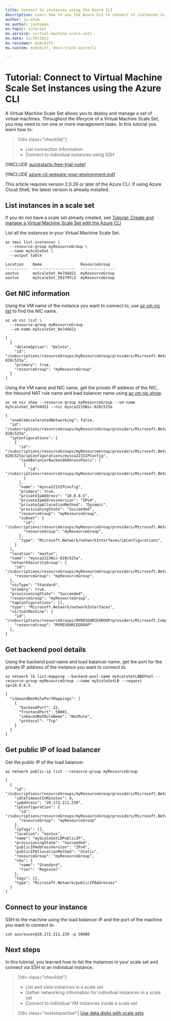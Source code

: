 ```yaml
---
title: Connect to instances using the Azure CLI
description: Learn how to use the Azure CLI to connect to instances in your Virtual Machine Scale Set.
author: ju-shim
ms.author: jushiman
ms.topic: tutorial
ms.service: virtual-machine-scale-sets
ms.date: 11/29/2022
ms.reviewer: mimckitt
ms.custom: mimckitt, devx-track-azurecli

---
```


# Tutorial: Connect to Virtual Machine Scale Set instances using the Azure CLI

A Virtual Machine Scale Set allows you to deploy and manage a set of virtual machines. Throughout the lifecycle of a Virtual Machine Scale Set, you may need to run one or more management tasks. In this tutorial you learn how to:

> [!div class="checklist"]
> * List connection information
> * Connect to individual instances using SSH

[!INCLUDE [quickstarts-free-trial-note](../../includes/quickstarts-free-trial-note.md)]

[!INCLUDE [azure-cli-prepare-your-environment.md](../../includes/azure-cli-prepare-your-environment.md)]

This article requires version 2.0.29 or later of the Azure CLI. If using Azure Cloud Shell, the latest version is already installed. 


## List instances in a scale set

If you do not have a scale set already created, see [Tutorial: Create and manage a Virtual Machine Scale Set with the Azure CLI](tutorial-create-and-manage-cli.md)

List all the instances in your Virtual Machine Scale Set. 

```azurecli-interactive
az vmss list-instances \
  --resource-group myResourceGroup \
  --name myScaleSet \
  --output table
```

```output
Location    Name                 ResourceGroup
----------  -------------------  ---------------
eastus      myScaleSet_0e7d4d21  myResourceGroup
eastus      myScaleSet_39379fc3  myResourceGroup
```


## Get NIC information

Using the VM name of the instance you want to connect to, use [az vm nic list](/cli/) to find the NIC name.

```azurecli-interactive
az vm nic list \
  --resource-group myResourceGroup
  --vm-name myScaleSet_0e7d4d21
```

```output
[
  {
    "deleteOption": "Delete",
    "id": "/subscriptions/resourceGroups/myResourceGroup/providers/Microsoft.Network/networkInterfaces/mysca2215Nic-828c525a",
    "primary": true,
    "resourceGroup": "myResourceGroup"
  }
]
```

Using the VM name and NIC name, get the private IP address of the NIC, the Inbound NAT rule name and load balancer name using [az vm nic show](/cli).


```azurecli-interactive
az vm nic show --resource-group myResourceGroup --vm-name myScaleSet_0e7d4d21 --nic mysca2215Nic-828c525a
```

```output
{
  "enableAcceleratedNetworking": false,
  "id": "/subscriptions/resourceGroups/myResourceGroup/providers/Microsoft.Network/networkInterfaces/mysca2215Nic-828c525a",
  "ipConfigurations": [
    {
      "id": "/subscriptions/resourceGroups/myResourceGroup/providers/Microsoft.Network/networkInterfaces/mysca2215Nic-828c525a/ipConfigurations/mysca2215IPConfig",
      "loadBalancerBackendAddressPools": [
        {
          "id": "/subscriptions/resourceGroups/myResourceGroup/providers/Microsoft.Network/loadBalancers/myScaleSetLB/backendAddressPools/myScaleSetLBBEPool",
        }
      ],
      "name": "mysca2215IPConfig",
      "primary": true,
      "privateIpAddress": "10.0.0.5",
      "privateIpAddressVersion": "IPv4",
      "privateIpAllocationMethod": "Dynamic",
      "provisioningState": "Succeeded",
      "resourceGroup": "myResourceGroup",
      "subnet": {
        "id": "/subscriptions/resourceGroups/myResourceGroup/providers/Microsoft.Network/virtualNetworks/myScaleSetVNET/subnets/myScaleSetSubnet",
        "resourceGroup": "myResourceGroup",
      },
      "type": "Microsoft.Network/networkInterfaces/ipConfigurations",
    }
  ],
  "location": "eastus",
  "name": "mysca2215Nic-828c525a",
  "networkSecurityGroup": {
    "id": "/subscriptions/resourceGroups/myResourceGroup/providers/Microsoft.Network/networkSecurityGroups/myScaleSetNSG",
    "resourceGroup": "myResourceGroup",
  },
  "nicType": "Standard",
  "primary": true,
  "provisioningState": "Succeeded",
  "resourceGroup": "myResourceGroup",
  "tapConfigurations": [],
  "type": "Microsoft.Network/networkInterfaces",
  "virtualMachine": {
    "id": "/subscriptions/resourceGroups/MYRESOURCEGROUP/providers/Microsoft.Compute/virtualMachines/myScaleSet_0e7d4d21",
    "resourceGroup": "MYRESOURCEGROUP"
  },
}
```


## Get backend pool details
Using the backend pool name and load balancer name, get the port for the private IP address of the instance you want to connect to.


```azurecli-interactive
az network lb list-mapping --backend-pool-name myScaleSetLBBEPool --resource-group myResourceGroup --name myScaleSetLB --request ip=10.0.0.5
```

```output
{
  "inboundNatRulePortMappings": [
    {
      "backendPort": 22,
      "frontendPort": 50001,
      "inboundNatRuleName": "NatRule",
      "protocol": "Tcp"
    }
  ]
}
```

## Get public IP of load balancer

Get the public IP of the load balancer

```azurecli-interactive
az network public-ip list --resource-group myResourceGroup
```

```output
[
  {
    "id": "/subscriptions/resourceGroups/myResourceGroup/providers/Microsoft.Network/publicIPAddresses/myScaleSetLBPublicIP",
    "idleTimeoutInMinutes": 4,
    "ipAddress": "20.172.211.239",
    "ipConfiguration": {
      "id": "/subscriptions/resourceGroups/myResourceGroup/providers/Microsoft.Network/loadBalancers/myScaleSetLB/frontendIPConfigurations/loadBalancerFrontEnd",
      "resourceGroup": "myResourceGroup"
    },
    "ipTags": [],
    "location": "eastus",
    "name": "myScaleSetLBPublicIP",
    "provisioningState": "Succeeded",
    "publicIPAddressVersion": "IPv4",
    "publicIPAllocationMethod": "Static",
    "resourceGroup": "myResourceGroup",
    "sku": {
      "name": "Standard",
      "tier": "Regional"
    },
    "tags": {},
    "type": "Microsoft.Network/publicIPAddresses"
  }
]
```

## Connect to your instance

SSH to the machine using the load balancer IP and the port of the machine you want to connect to.

```azurecli-interactive
ssh azureuser@20.172.211.239 -p 50000
```


## Next steps
In this tutorial, you learned how to list the instances in your scale set and connect via SSH to an individual instance.

> [!div class="checklist"]
> * List and view instances in a scale set
> * Gather networking information for individual instances in a scale set
> * Connect to individual VM instances inside a scale set


> [!div class="nextstepaction"]
> [Use data disks with scale sets](tutorial-use-disks-cli.md)
